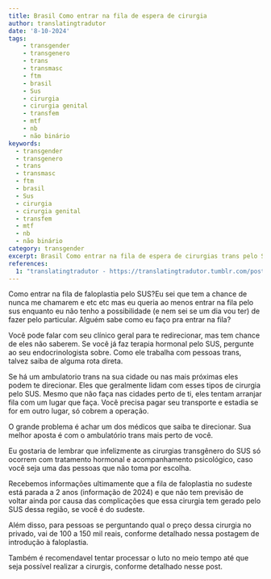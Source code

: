 ```yaml
---
title: Brasil Como entrar na fila de espera de cirurgia
author: translatingtradutor
date: '8-10-2024'
tags:
    - transgender
    - transgenero
    - trans
    - transmasc
    - ftm
    - brasil
    - Sus
    - cirurgia
    - cirurgia genital
    - transfem
    - mtf
    - nb
    - não binário
keywords:
  - transgender
  - transgenero
  - trans
  - transmasc
  - ftm
  - brasil
  - Sus
  - cirurgia
  - cirurgia genital
  - transfem
  - mtf
  - nb
  - não binário
category: transgender
excerpt: Brasil Como entrar na fila de espera de cirurgias trans pelo SUS?Como entrar na fila de faloplastia pelo SUS?Eu sei que tem a chance de nunca me cha...
references:
  1: "translatingtradutor - https://translatingtradutor.tumblr.com/post/763778777684770816/brasil-como-entrar-na-fila-de-espera-de"
---
```


Como entrar na fila de faloplastia pelo SUS?Eu sei que tem a chance de nunca me chamarem e etc etc mas eu queria ao menos entrar na fila pelo sus enquanto eu não tenho a possibilidade (e nem sei se um dia vou ter) de fazer pelo particular. Alguém sabe como eu faço pra entrar na fila?

Você pode falar com seu clínico geral para te redirecionar, mas tem chance de eles não saberem. Se você já faz terapia hormonal pelo SUS, pergunte ao seu endocrinologista sobre. Como ele trabalha com pessoas trans, talvez saiba de alguma rota direta.

Se há um ambulatorio trans na sua cidade ou nas mais próximas eles podem te direcionar. Eles que geralmente lidam com esses tipos de cirurgia pelo SUS. Mesmo que não faça nas cidades perto de ti, eles tentam arranjar fila com um lugar que faça. Você precisa pagar seu transporte e estadia se for em outro lugar, só cobrem a operação.

O grande problema é achar um dos médicos que saiba te direcionar. Sua melhor aposta é com o ambulatório trans mais perto de você.

Eu gostaria de lembrar que infelizmente as cirurgias transgênero do SUS só ocorrem com tratamento hormonal e acompanhamento psicológico, caso você seja uma das pessoas que não toma por escolha.

Recebemos informações ultimamente que a fila de faloplastia no sudeste está parada a 2 anos (informação de 2024) e que não tem previsão de voltar ainda por causa das complicações que essa cirurgia tem gerado pelo SUS dessa região, se você é do sudeste.

Além disso, para pessoas se perguntando qual o preço dessa cirurgia no privado, vai de 100 a 150 mil reais, conforme detalhado nessa postagem de introdução à faloplastia.

Também é recomendavel tentar processar o luto no meio tempo até que seja possível realizar a cirurgis, conforme detalhado nesse post.